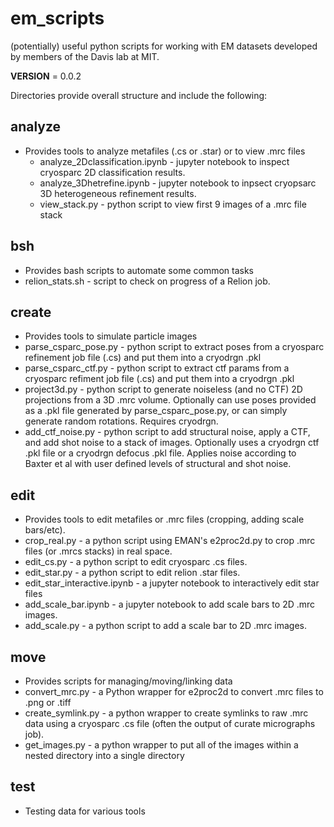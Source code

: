 # em_scripts
(potentially) useful python scripts for working with EM datasets developed
by members of the Davis lab at MIT.

__VERSION__ = 0.0.2

Directories provide overall structure and include the following:

## analyze
* Provides tools to analyze metafiles (.cs or .star) or to view .mrc files
  * analyze_2Dclassification.ipynb - jupyter notebook to inspect cryosparc 2D classification results.
  * analyze_3Dhetrefine.ipynb - jupyter notebook to inpsect cryopsarc 3D heterogeneous refinement results.
  * view_stack.py - python script to view first 9 images of a .mrc file stack

## bsh
* Provides bash scripts to automate some common tasks
 * relion_stats.sh - script to check on progress of a Relion job.

## create
* Provides tools to simulate particle images
 * parse_csparc_pose.py - python script to extract poses from a cryosparc refinement job file (.cs) and put them into a cryodrgn .pkl
 * parse_csparc_ctf.py - python script to extract ctf params from a cryosparc refiment job file (.cs) and put them into a cryodrgn .pkl
 * project3d.py - python script to generate noiseless (and no CTF) 2D projections from a 3D .mrc volume. Optionally can use poses provided as a .pkl file generated by parse_csparc_pose.py, or can simply generate random rotations. Requires cryodrgn.
 * add_ctf_noise.py - python script to add structural noise, apply a CTF, and add shot noise to a stack of images. Optionally uses a cryodrgn ctf .pkl file or a cryodrgn defocus .pkl file. Applies noise according to Baxter et al with user defined levels of structural and shot noise.

## edit
* Provides tools to edit metafiles or .mrc files (cropping, adding scale bars/etc).
 * crop_real.py - a python script using EMAN's e2proc2d.py to crop .mrc files (or .mrcs stacks) in real space.
 * edit_cs.py - a python script to edit cryosparc .cs files.
 * edit_star.py - a python script to edit relion .star files.
 * edit_star_interactive.ipynb - a jupyter notebook to interactively edit star files
 * add_scale_bar.ipynb - a jupyter notebook to add scale bars to 2D .mrc images.
 * add_scale.py - a python script to add a scale bar to 2D .mrc images.

## move
* Provides scripts for managing/moving/linking data
 * convert_mrc.py - a Python wrapper for e2proc2d to convert .mrc files to .png or .tiff
 * create_symlink.py - a python wrapper to create symlinks to raw .mrc data using a cryosparc .cs file (often the output of curate micrographs job).
 * get_images.py - a python wrapper to put all of the images within a nested directory into a single directory

## test
* Testing data for various tools
